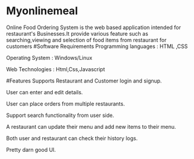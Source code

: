 # Myonlinemeal
Online Food Ordering System is the web based application intended for restaurant's Businesses.It provide various feature such as searching,viewing and selection of food items from restaurant for customers
#Software Requirements
Programming languages : HTML ,CSS

Operating System : Windows/Linux

Web Technologies : Html,Css,Javascript

#Features 
Supports Restaurant and Customer login and signup.

User can enter and edit details.

User can place orders from multiple restaurants.

Support search functionality from user side.

A restaurant can update their menu and add new items to their menu.

Both user and restaurant can check their history logs.

Pretty darn good UI.
